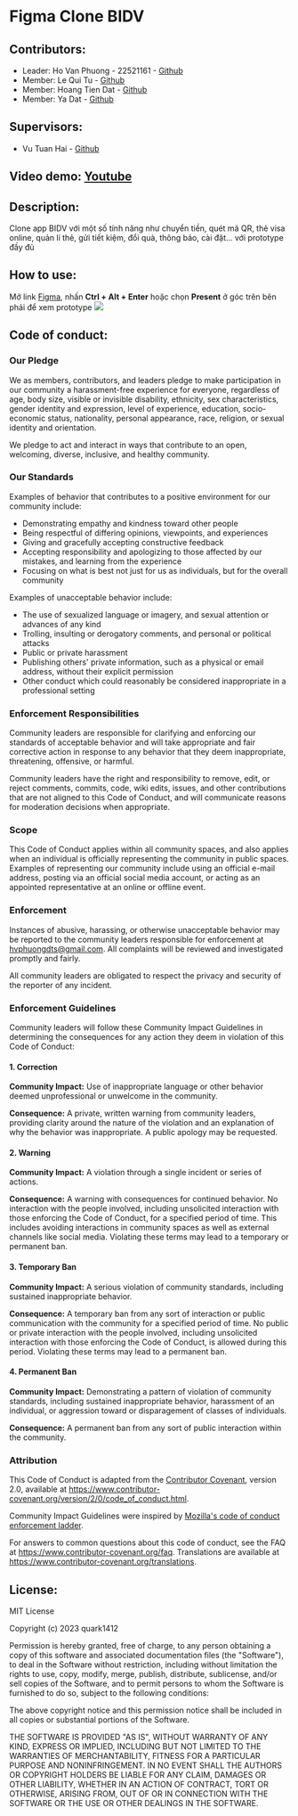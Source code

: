 # Figma Clone BIDV
<h2>Contributors:</h2>
<ul>
  <li>
    Leader: Ho Van Phuong - 22521161 - <a href="https://github.com/quark1412">Github</a>
  </li>
  <li>
    Member: Le Qui Tu - <a href="https://github.com/mrfour4">Github</a>
  </li>
  <li>
    Member: Hoang Tien Dat - <a href="https://github.com/irisus1">Github</a>
  </li>
  <li>
    Member: Ya Dat - <a href="https://github.com/YaDat354">Github</a>
  </li>
</ul>
<p>
  <h2>Supervisors:</h2>
  <ul>
    <li>Vu Tuan Hai - <a href="https://github.com/vutuanhai237">Github</a></li>
  </ul>
  <h2>Video demo: <a href="https://www.youtube.com/watch?v=6Jl4IOFvNzY">Youtube</a></h2>
  <h2>Description:</h2> Clone app BIDV với một số tính năng như chuyển tiền, quét mã QR, thẻ visa online, quản lí thẻ, gửi tiết kiệm, đổi quà, thông báo, cài đặt... với prototype đầy đủ
</p>
<p>
  <h2>How to use:</h2> Mở link <a href="https://www.figma.com/file/J1GDyXXLnKnmbm5UGdK7GG/BIDV-Prototype?type=design&node-id=0-1&mode=design&t=aznorZ74cp4Jj39m-0">Figma</a>, nhấn <b>Ctrl + Alt + Enter</b> hoặc  chọn <b>Present</b> ở góc trên bên phải để xem prototype
  <img src="https://github.com/quark1412/IT008_O14_TH/assets/40156711/6175989f-5168-47ac-9cfc-503dc1790ad2
">
</p>
<p>
  <h2>Code of conduct:</h2>
  <h3>Our Pledge</h3>
  <p>We as members, contributors, and leaders pledge to make participation in our community a harassment-free experience for everyone, regardless of age, body size, visible or invisible disability, ethnicity, sex characteristics, gender identity and expression, level of experience, education, socio-economic status, nationality, personal appearance, race, religion, or sexual identity and orientation.

  We pledge to act and interact in ways that contribute to an open, welcoming, diverse, inclusive, and healthy community.</p>
  <h3>Our Standards</h3>
  Examples of behavior that contributes to a positive environment for our community include:
  <ul>
    <li>Demonstrating empathy and kindness toward other people</li>
    <li>Being respectful of differing opinions, viewpoints, and experiences</li>
    <li>Giving and gracefully accepting constructive feedback</li>
    <li>Accepting responsibility and apologizing to those affected by our mistakes, and learning from the experience</li>
    <li>Focusing on what is best not just for us as individuals, but for the overall community</li>
  </ul>
  Examples of unacceptable behavior include:
  <ul>
    <li>The use of sexualized language or imagery, and sexual attention or advances of any kind</li>
    <li>Trolling, insulting or derogatory comments, and personal or political attacks</li>
    <li>Public or private harassment</li>
    <li>Publishing others' private information, such as a physical or email address, without their explicit permission</li>
    <li>Other conduct which could reasonably be considered inappropriate in a professional setting</li>
  </ul>
  <h3>Enforcement Responsibilities</h3>
  <p>
    Community leaders are responsible for clarifying and enforcing our standards of acceptable behavior and will take appropriate and fair corrective action in response to any behavior that they deem inappropriate, threatening, offensive, or harmful.

Community leaders have the right and responsibility to remove, edit, or reject comments, commits, code, wiki edits, issues, and other contributions that are not aligned to this Code of Conduct, and will communicate reasons for moderation decisions when appropriate.
  </p>
  <h3>Scope</h3>
  <p>This Code of Conduct applies within all community spaces, and also applies when an individual is officially representing the community in public spaces. Examples of representing our community include using an official e-mail address, posting via an official social media account, or acting as an appointed representative at an online or offline event.</p>
  <h3>Enforcement</h3>
  <p>Instances of abusive, harassing, or otherwise unacceptable behavior may be reported to the community leaders responsible for enforcement at <a href="mailto: hvphuongdts@gmail.com">hvphuongdts@gmail.com</a>. All complaints will be reviewed and investigated promptly and fairly.

All community leaders are obligated to respect the privacy and security of the reporter of any incident.</p>
<h3>Enforcement Guidelines</h3>
<p>Community leaders will follow these Community Impact Guidelines in determining the consequences for any action they deem in violation of this Code of Conduct:</p>
<h4>1. Correction</h4>
  <p>
    <b>Community Impact:</b> Use of inappropriate language or other behavior deemed unprofessional or unwelcome in the community.

  <b>Consequence:</b> A private, written warning from community leaders, providing clarity around the nature of the violation and an explanation of why the behavior was inappropriate. A public apology may be requested.
  </p>
<h4>2. Warning</h4>
  <p>
    <b>Community Impact:</b> A violation through a single incident or series of actions.

<b>Consequence:</b> A warning with consequences for continued behavior. No interaction with the people involved, including unsolicited interaction with those enforcing the Code of Conduct, for a specified period of time. This includes avoiding interactions in community spaces as well as external channels like social media. Violating these terms may lead to a temporary or permanent ban.
  </p>
<h4>3. Temporary Ban</h4>
  <p>
    <b>Community Impact:</b> A serious violation of community standards, including sustained inappropriate behavior.

<b>Consequence:</b> A temporary ban from any sort of interaction or public communication with the community for a specified period of time. No public or private interaction with the people involved, including unsolicited interaction with those enforcing the Code of Conduct, is allowed during this period. Violating these terms may lead to a permanent ban.
  </p>
<h4>4. Permanent Ban</h4>
  <p>
    <b>Community Impact:</b> Demonstrating a pattern of violation of community standards, including sustained inappropriate behavior, harassment of an individual, or aggression toward or disparagement of classes of individuals.

<b>Consequence:</b> A permanent ban from any sort of public interaction within the community.
  </p>
<h3>Attribution</h3>
  <p>
    This Code of Conduct is adapted from the <a href="https://www.contributor-covenant.org/">Contributor Covenant</a>, version 2.0, available at <a href="https://www.contributor-covenant.org/version/2/0/code_of_conduct.html">https://www.contributor-covenant.org/version/2/0/code_of_conduct.html</a>.

Community Impact Guidelines were inspired by <a href="https://github.com/mozilla/diversity">Mozilla's code of conduct enforcement ladder</a>.

For answers to common questions about this code of conduct, see the FAQ at <a href="https://www.contributor-covenant.org/faq">https://www.contributor-covenant.org/faq</a>. Translations are available at <a href="https://www.contributor-covenant.org/translations">https://www.contributor-covenant.org/translations</a>.
  </p>
</p>
<p>
  <h2>License:</h2> 
  <p>
    MIT License

Copyright (c) 2023 quark1412

Permission is hereby granted, free of charge, to any person obtaining a copy
of this software and associated documentation files (the "Software"), to deal
in the Software without restriction, including without limitation the rights
to use, copy, modify, merge, publish, distribute, sublicense, and/or sell
copies of the Software, and to permit persons to whom the Software is
furnished to do so, subject to the following conditions:

The above copyright notice and this permission notice shall be included in all
copies or substantial portions of the Software.

THE SOFTWARE IS PROVIDED "AS IS", WITHOUT WARRANTY OF ANY KIND, EXPRESS OR
IMPLIED, INCLUDING BUT NOT LIMITED TO THE WARRANTIES OF MERCHANTABILITY,
FITNESS FOR A PARTICULAR PURPOSE AND NONINFRINGEMENT. IN NO EVENT SHALL THE
AUTHORS OR COPYRIGHT HOLDERS BE LIABLE FOR ANY CLAIM, DAMAGES OR OTHER
LIABILITY, WHETHER IN AN ACTION OF CONTRACT, TORT OR OTHERWISE, ARISING FROM,
OUT OF OR IN CONNECTION WITH THE SOFTWARE OR THE USE OR OTHER DEALINGS IN THE
SOFTWARE.

  </p>
</p>
